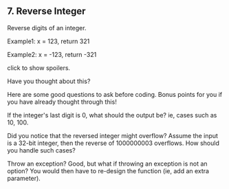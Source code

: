 ## 7. Reverse Integer

Reverse digits of an integer.

Example1: x = 123, return 321

Example2: x = -123, return -321

click to show spoilers.

Have you thought about this?

Here are some good questions to ask before coding. Bonus points for you if you have already thought through this!

If the integer's last digit is 0, what should the output be? ie, cases such as 10, 100.

Did you notice that the reversed integer might overflow? Assume the input is a 32-bit integer, then the reverse of 1000000003 overflows. How should you handle such cases?

Throw an exception? Good, but what if throwing an exception is not an option? You would then have to re-design the function (ie, add an extra parameter).
